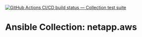 [![GitHub Actions CI/CD build status — Collection test suite](https://github.com/coll-test/netapp.aws/workflows/Collection%20test%20suite/badge.svg?branch=master)](https://github.com/coll-test/netapp.aws/actions?query=workflow%3A%22Collection%20test%20suite%22)

Ansible Collection: netapp.aws
=================================================